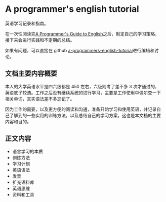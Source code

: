 # A programmer's english tutorial

英语学习记录和指南。

在一次性阅读完[A Programmer's Guide to English](https://github.com/yujiangshui/A-Programmers-Guide-to-English)之后，制定自己的学习策略，接下来会进行实践和不定期的总结。

如果有问题，可以直接在 github [a-programmers-english-tutorial](https://github.com/niexia/a-programmers-english-tutorial)进行编辑和讨论。

## 文档主要内容概要

本人的大学英语水平是四六级都是 450 左右，六级则考了差不多 3 次才通过的，英语底子较渣。工作之后没有继续系统的进行学习，主要是工作使用中偶尔查一下相关单词，其实语法差不多忘记了。

因为工作的需要，以及更方便的阅读和沟通，准备开始学习和使用英语，并记录自己了解到的一些实用的训练方法，以及总结自己的学习方案，这也是本文档的主要内容和目的。

## 正文内容

- 语言学习的本质
- 训练方法
- 学习计划
- 英语语法
- 发音
- 扩充语料库
- 英语思维
- 资料和工具